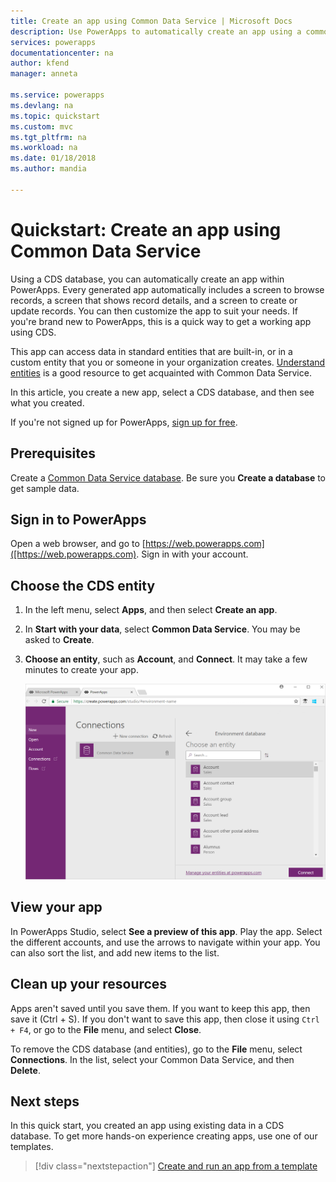```yaml
---
title: Create an app using Common Data Service | Microsoft Docs
description: Use PowerApps to automatically create an app using a common data service (CDS) database to add, update, or delete records
services: powerapps
documentationcenter: na
author: kfend
manager: anneta

ms.service: powerapps
ms.devlang: na
ms.topic: quickstart
ms.custom: mvc
ms.tgt_pltfrm: na
ms.workload: na
ms.date: 01/18/2018
ms.author: mandia

---
```

# Quickstart: Create an app using Common Data Service

Using a CDS database, you can automatically create an app within PowerApps. Every generated app automatically includes a screen to browse records, a screen that shows record details, and a screen to create or update records. You can then customize the app to suit your needs. If you're brand new to PowerApps, this is a quick way to get a working app using CDS. 

This app can access data in standard entities that are built-in, or in a custom entity that you or someone in your organization creates. [Understand entities](data-platform-intro.md) is a good resource to get acquainted with Common Data Service. 

In this article, you create a new app, select a CDS database, and then see what you created.  

If you're not signed up for PowerApps, [sign up for free](https://web.powerapps.com/signup?redirect=marketing&email=).

## Prerequisites
Create a [Common Data Service database](create-database.md). Be sure you **Create a database** to get sample data.

## Sign in to PowerApps

Open a web browser, and go to [https://web.powerapps.com]([https://web.powerapps.com). Sign in with your account.

## Choose the CDS entity

1. In the left menu, select **Apps**, and then select **Create an app**.

2. In **Start with your data**, select **Common Data Service**. You may be asked to **Create**.
 
3. **Choose an entity**, such as **Account**, and **Connect**. It may take a few minutes to create your app.

    ![](./media/data-platform-create-app/cds-choose-entity-connect.png)

## View your app   
In PowerApps Studio, select **See a preview of this app**. Play the app. Select the different accounts, and use the arrows to navigate within your app. You can also sort the list, and add new items to the list.

## Clean up your resources
Apps aren't saved until you save them. If you want to keep this app, then save it (Ctrl + S). If you don't want to save this app, then close it using `Ctrl + F4`, or go to the **File** menu, and select **Close**. 

To remove the CDS database (and entities), go to the **File** menu, select **Connections**. In the list, select your Common Data Service, and then **Delete**.

## Next steps
In this quick start, you created an app using existing data in a CDS database. To get more hands-on experience creating apps, use one of our templates.

> [!div class="nextstepaction"]
> [Create and run an app from a template](get-started-test-drive.md)